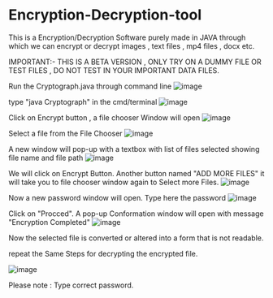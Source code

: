 # Encryption-Decryption-tool
This is a Encryption/Decryption Software purely made in JAVA through which we can encrypt or decrypt images , text files , mp4 files , docx etc.


IMPORTANT:-
THIS IS A BETA VERSION , ONLY TRY ON A DUMMY FILE OR TEST FILES , DO NOT TEST IN YOUR IMPORTANT DATA FILES.



Run the Cryptograph.java through command line
![image](https://user-images.githubusercontent.com/101200047/176746503-f5f83be9-8310-4b2e-8957-a546231fd165.png)



type "java Cryptograph" in the cmd/terminal
![image](https://user-images.githubusercontent.com/101200047/176746843-3992b389-ec53-404b-8353-c57d170af522.png)


Click on Encrypt button , a file chooser Window will open
![image](https://user-images.githubusercontent.com/101200047/176747011-12aaee31-071b-4eff-ab58-363f4dab1a4c.png)

Select a file from the File Chooser
![image](https://user-images.githubusercontent.com/101200047/176747310-0d6a230c-a0a0-4b47-97ae-1f917b43300c.png)


A new window will pop-up with a textbox with list of files selected showing file name and file path
![image](https://user-images.githubusercontent.com/101200047/176747827-c65afec5-8a2b-4f01-93a9-eb527547c98c.png)


We will click on Encrypt Button. Another button named "ADD MORE FILES" it will take you to file chooser window again to Select more Files.
![image](https://user-images.githubusercontent.com/101200047/176748220-a703afbd-6b7b-4d2e-8aab-a720d5274d61.png)


Now a new password window will open. Type here the password
![image](https://user-images.githubusercontent.com/101200047/176748467-31b425e6-90a9-4ad9-8fc8-85f33e1407bb.png)


Click on "Procced". A pop-up Conformation window will open with message "Encryption Completed" 
![image](https://user-images.githubusercontent.com/101200047/176748744-970414a8-b15a-4cbf-a822-c843b83e495a.png)


Now the selected file is converted or altered into a form that is not readable.

repeat the Same Steps for decrypting the encrypted file.

![image](https://user-images.githubusercontent.com/101200047/176751060-7f9e118e-9fd0-4f63-a3c7-669543ba01b0.png)

Please note : Type correct password.

